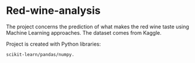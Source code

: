 # Red-wine-analysis

The project concerns the prediction of what makes the red wine taste using Machine Learning approaches. The dataset comes from Kaggle.

Project is created with Python libraries:

    scikit-learn/pandas/numpy.
